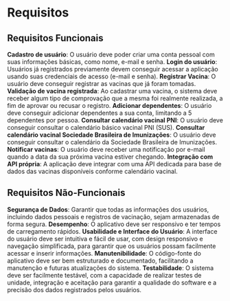 
# Requisitos

## Requisitos Funcionais
**Cadastro de usuário**: O usuário deve poder criar uma conta pessoal com suas informações básicas, como nome, e-mail e senha.
**Login do usuário**: Usuários já registrados previamente devem conseguir acessar a aplicação usando suas credenciais de acesso (e-mail e senha).
**Registrar Vacina**: O usuário deve conseguir registrar as vacinas que já foram tomadas.
**Validação de vacina registrada**: Ao cadastrar uma vacina, o sistema deve receber algum tipo de comprovação que a mesma foi realmente realizada, a fim de aprovar ou recusar o registro.
**Adicionar dependentes**: O usuário deve conseguir adicionar dependentes a sua conta, limitando a 5 dependentes por pessoa.
**Consultar calendário vacinal PNI**: O usuário deve conseguir consultar o calendário básico vacinal PNI (SUS).
**Consultar calendário vacinal Sociedade Brasileira de Imunizações**: O usuário deve conseguir consultar o calendário da Sociedade Brasileira de Imunizações.
**Notificar vacinas**: O usuário deve receber uma notificação por e-mail quando a data da sua próxima vacina estiver chegando.
**Integração com API própria**: A aplicação deve integrar com uma API dedicada para base de dados das vacinas disponíveis conforme calendário vacinal.

## Requisitos Não-Funcionais
**Segurança de Dados**: Garantir que todas as informações dos usuários, incluindo dados pessoais e registros de vacinação, sejam armazenadas de forma segura.
**Desempenho**: O aplicativo deve ser responsivo e ter tempos de carregamento rápidos.
**Usabilidade e Interface do Usuário**: A interface do usuário deve ser intuitiva e fácil de usar, com design responsivo e navegação simplificada, para garantir que os usuários possam facilmente acessar e inserir informações.
**Manutenibilidade**: O código-fonte do aplicativo deve ser bem estruturado e documentado, facilitando a manutenção e futuras atualizações do sistema.
**Testabilidade**: O sistema deve ser facilmente testável, com a capacidade de realizar testes de unidade, integração e aceitação para garantir a qualidade do software e a precisão dos dados registrados pelos usuários.